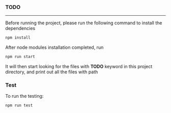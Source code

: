 ### TODO

---

Before running the project, please run the following command to install the dependencies

```bash
npm install
```

After node modules installation completed, run

```bash
npm run start
```

It will then start looking for the files with **TODO** keyword in this project directory,
and print out all the files with path

### Test

To run the testing:

```bash
npm run test
```
